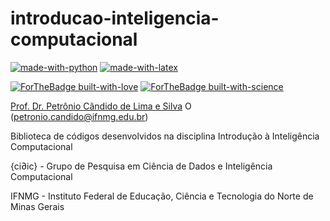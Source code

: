 # introducao-inteligencia-computacional

[![made-with-python](https://img.shields.io/badge/Made%20with-Python-1f425f.svg)](https://www.python.org/)  [![made-with-latex](https://img.shields.io/badge/Made%20with-LaTeX-1f425f.svg)](https://www.latex-project.org/) 

[![ForTheBadge built-with-love](http://ForTheBadge.com/images/badges/built-with-love.svg)](https://GitHub.com/Naereen/) [![ForTheBadge built-with-science](http://ForTheBadge.com/images/badges/built-with-science.svg)](https://GitHub.com/Naereen/)

<a href="http://petroniocandido.github.io">Prof. Dr. Petrônio Cândido de Lima e Silva</a> <span itemscope itemtype="https://schema.org/Person"><a itemprop="sameAs" content="https://orcid.org/0000-0002-1202-2552" href="https://orcid.org/0000-0002-1202-2552" target="orcid.widget" rel="noopener noreferrer" style="vertical-align:top;"><img src="https://orcid.org/sites/default/files/images/orcid_16x16.png" style="width:1em;margin-right:.5em;" alt="ORCID iD icon"></a></span> (petronio.candido@ifnmg.edu.br)

Biblioteca de códigos desenvolvidos na disciplina Introdução à Inteligência Computacional

{ci∂ic} - Grupo de Pesquisa em Ciência de Dados e Inteligência Computacional

IFNMG - Instituto Federal de Educação, Ciência e Tecnologia do Norte de Minas Gerais
